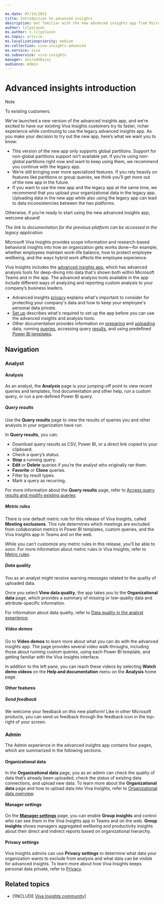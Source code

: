 ```yaml
---

ms.date: 07/14/2022
title: Introduction to advanced insights
description: Get familiar with the new advanced insights app from Microsoft Viva Insights 
author: lilyolason
ms.author: v-lilyolason
ms.topic: article
ms.localizationpriority: medium
ms.collection: viva-insights-advanced
ms.service: viva 
ms.subservice: viva-insights
manager: anirudhbajaj
audience: Admin
---
```


# Advanced insights introduction

>[!Note]
>To existing customers:
>
>We’ve launched a new version of the advanced insights app, and we’re excited to have our existing Viva Insights customers try its faster, richer experience while continuing to use the legacy advanced insights app. As you make your decision to try out the new app, here’s what we want you to know:  
>
>* This version of the new app only supports global partitions. Support for non-global partitions support isn’t available yet. If you’re using non-global partitions right now and want to keep using them, we recommend you continue with the legacy app.
>* We’re still bringing over more specialized features. If you rely heavily on features like partitions or group queries, we think you’ll get more out of the new app in the future. ​
>* If you want to use the new app and the legacy app at the same time, we recommend that you upload your organizational data in the legacy app. Uploading data in the new app while also using the legacy app can lead to data inconsistencies between the two platforms.
>
> Otherwise, if you’re ready to start using the new advanced insights app, welcome aboard!
>
>*The link to documentation for the previous platform can be accessed in the legacy application.*

Microsoft Viva Insights provides scope information and research-based behavioral insights into how  an organization gets works done—for example, whether employees maintain work-life balance, how to protect employee wellbeing, and the ways hybrid work affects the employee experience. 

Viva Insights includes the [advanced insights app](https://go.microsoft.com/fwlink/?linkid=2201482), which has advanced analysis tools for deep-diving into data that's shown both within Microsoft Teams and in the app. The advanced analysis tools available in the app include different ways of analyzing and reporting custom analysis to your company’s business leaders.

* Advanced insights [privacy](./privacy/privacy.md) explains what's important to consider for protecting your company's data and how to keep your employee's personal data private.
* [Set up](./setup-maint/setup.md) describes what's required to set up the app before you can use the advanced insights and analysis tools.
* Other documentation provides information on [preparing](./admin/prepare-org-data.md) and [uploading](./admin/upload-org-data-first.md) data, running [queries](./analyst/person-query.md), accessing query [results](./analyst/query-results.md), and using predefined [Power BI templates](./analyst/templates/introduction-to-templates.md).

## Navigation

### Analyst

#### Analysis

As an analyst, the **Analysis** page is your jumping-off point to view recent queries and templates, find documentation and other help, run a custom query, or run a pre-defined Power BI query. 

##### Query results

Use the **Query results** page to view the results of queries you and other analysts in your organization have run. 

In **Query results**, you can:

* Download query results as CSV, Power BI, or a direct link copied to your clipboard.
* Check a query’s status.
* **Stop** a running query.
* **Edit** or **Delete** queries if you’re the analyst who originally ran them.
* **Favorite** or **Clone** queries.
* Filter by result types.
* Mark a query as recurring.

For more information about the **Query results** page, refer to [Access query results and modify existing queries](./analyst/query-results.md)

##### Metric rules

There is one default metric rule for this release of Viva Insights, called **Meeting exclusions**. This rule determines which meetings are excluded from collaboration metrics in Power BI templates, custom queries, and the Viva Insights app in Teams and on the web.

While you can’t customize any metric rules in this release, you’ll be able to soon. For more information about metric rules in Viva Insights, refer to [Metric rules](./analyst/metric-rules.md).

##### Data quality

You as an analyst might receive warning messages related to the quality of uploaded data.  

Once you select **View data quality**, the app takes you to the **Organizational data** page, which provides a summary of missing or low-quality data and attribute-specific information.

For information about data quality, refer to [Data quality in the analyst experience](./analyst/data-quality-analyst-experience.md).

##### Video demos

Go to **Video demos** to learn more about what you can do with the advanced insights app. The page provides several video walk-throughs, including those about running custom queries, using each Power BI template, and getting familiar with the Viva Insights interface.

In addition to the left pane, you can reach these videos by selecting **Watch demo videos** on the **Help and documentation** menu on the **Analysis** home page.

#### Other features

##### Send feedback

We welcome your feedback on this new platform! Like in other Microsoft products, you can send us feedback through the feedback icon in the top-right of your screen.

### Admin

The Admin experience in the advanced insights app contains four pages, which are summarized in the following sections.

#### Organizational data

In the **Organizational data** page, you as an admin can check the quality of data that’s already been uploaded, check the status of existing data connections, and upload new data. To learn more about the **Organizational data** page and how to upload data into Viva Insights, refer to [Organizational data overview](../advanced/admin/org-data-overview.md). 

#### Manager settings

On the **[Manager settings](./setup-maint/manager-settings.md)** page, you can enable **Group insights** and control who can see them in the Viva Insights app in Teams and on the web. **Group insights** shows managers aggregated wellbeing and productivity insights about their direct and indirect reports based on organizational hierarchy.

#### Privacy settings

Viva Insights admins can use **Privacy settings** to determine what data your organization wants to exclude from analysis and what data can be visible for advanced insights. To learn more about how Viva Insights keeps personal data private, refer to [Privacy](./privacy/privacy.md).

## Related topics

* [!INCLUDE [Viva Insights community](../personal/includes/insights-community.md)]
